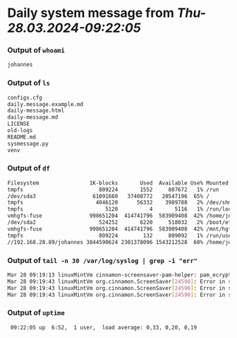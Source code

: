 # Daily system message from *Thu-28.03.2024-09:22:05*

### Output of `whoami`
```sh
johannes
```

### Output of `ls`
```sh
configs.cfg
daily.message.example.md
daily-message.html
daily-message.md
LICENSE
old-logs
README.md
sysmessage.py
venv
```

### Output of `df`
```sh
Filesystem                1K-blocks       Used  Available Use% Mounted on
tmpfs                        809224       1552     807672   1% /run
/dev/sda3                  61091660   37408772   20547196  65% /
tmpfs                       4046120      56332    3989788   2% /dev/shm
tmpfs                          5120          4       5116   1% /run/lock
vmhgfs-fuse               998651204  414741796  583909408  42% /home/johannes/Host
/dev/sda2                    524252       6220     518032   2% /boot/efi
vmhgfs-fuse               998651204  414741796  583909408  42% /mnt/hgfs
tmpfs                        809224        132     809092   1% /run/user/1000
//192.168.28.89/johannes 3844590624 2301378096 1543212528  60% /home/johannes/NAS
```

### Output of `tail -n 30 /var/log/syslog | grep -i "err"`
```sh
Mar 28 09:19:13 linuxMintVm cinnamon-screensaver-pam-helper: pam_ecryptfs: seteuid error
Mar 28 09:19:43 linuxMintVm org.cinnamon.ScreenSaver[24590]: Error in sys.excepthook:
Mar 28 09:19:43 linuxMintVm org.cinnamon.ScreenSaver[24590]: Error in sys.excepthook:
Mar 28 09:19:43 linuxMintVm org.cinnamon.ScreenSaver[24590]: Error in sys.excepthook:
```

### Output of `uptime`
```sh
 09:22:05 up  6:52,  1 user,  load average: 0,33, 0,20, 0,19
```

